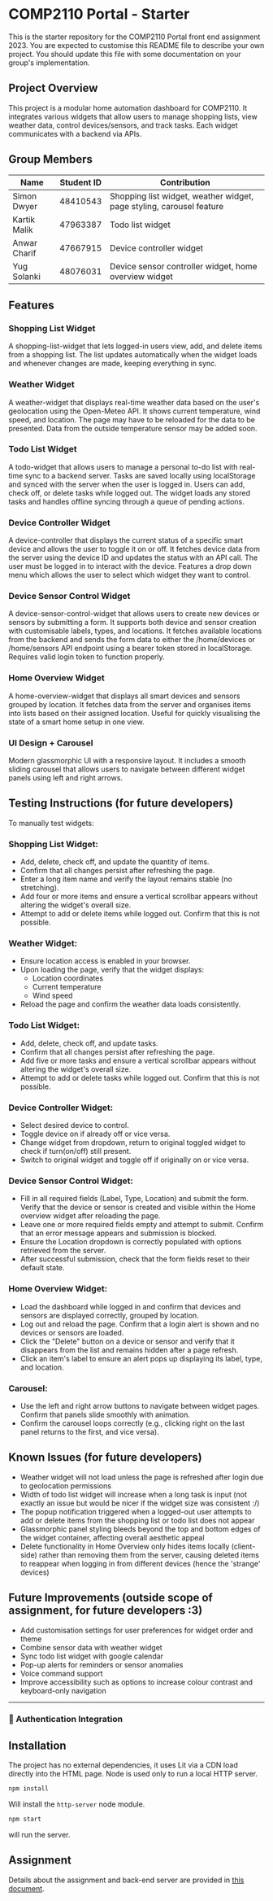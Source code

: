 # COMP2110 Portal - Starter

This is the starter repository for the COMP2110 Portal front end assignment 2023. You are
expected to customise this README file to describe your own project.  You should update this
file with some documentation on your group's implementation.

## Project Overview
This project is a modular home automation dashboard for COMP2110. It integrates various widgets that allow users to manage shopping lists, view weather data, control devices/sensors, and track tasks. Each widget communicates with a backend via APIs.

## Group Members 
| Name | Student ID | Contribution |
|----------|----------|----------|
|Simon Dwyer|48410543|Shopping list widget, weather widget, page styling, carousel feature|
|Kartik Malik|47963387|Todo list widget|
|Anwar Charif|47667915|Device controller widget|
|Yug Solanki|48076031|Device sensor controller widget, home overview widget|

## Features
### Shopping List Widget
A shopping-list-widget that lets logged-in users view, add, and delete items from a shopping list. The list updates automatically when the widget loads and whenever changes are made, keeping everything in sync.
### Weather Widget
A weather-widget that displays real-time weather data based on the user's geolocation using the Open-Meteo API. It shows current temperature, wind speed, and location. The page may have to be reloaded for the data to be presented. Data from the outside temperature sensor may be added soon.
### Todo List Widget
A todo-widget that allows users to manage a personal to-do list with real-time sync to a backend server. Tasks are saved locally using localStorage and synced with the server when the user is logged in. Users can add, check off, or delete tasks while logged out. The widget loads any stored tasks and handles offline syncing through a queue of pending actions.
### Device Controller Widget
A device-controller that displays the current status of a specific smart device and allows the user to toggle it on or off. It fetches device data from the server using the device ID and updates the status with an API call. The user must be logged in to interact with the device. Features a drop down menu which allows the user to select which widget they want to control.
### Device Sensor Control Widget 
A device-sensor-control-widget that allows users to create new devices or sensors by submitting a form. It supports both device and sensor creation with customisable labels, types, and locations. It fetches available locations from the backend and sends the form data to either the /home/devices or /home/sensors API endpoint using a bearer token stored in localStorage. Requires valid login token to function properly.
### Home Overview Widget
A home-overview-widget that displays all smart devices and sensors grouped by location. It fetches data from the server and organises items into lists based on their assigned location. Useful for quickly visualising the state of a smart home setup in one view.
### UI Design + Carousel
Modern glassmorphic UI with a responsive layout. It includes a smooth sliding carousel that allows users to navigate between different widget panels using left and right arrows.

## Testing Instructions (for future developers)
To manually test widgets:
### Shopping List Widget: 
- Add, delete, check off, and update the quantity of items.
- Confirm that all changes persist after refreshing the page.
- Enter a long item name and verify the layout remains stable (no stretching).
- Add four or more items and ensure a vertical scrollbar appears without altering the widget's overall size.
- Attempt to add or delete items while logged out. Confirm that this is not possible. 

### Weather Widget:
- Ensure location access is enabled in your browser.
- Upon loading the page, verify that the widget displays:
  - Location coordinates  
  - Current temperature  
  - Wind speed
- Reload the page and confirm the weather data loads consistently.

### Todo List Widget:
- Add, delete, check off, and update tasks.
- Confirm that all changes persist after refreshing the page.
- Add five or more tasks and ensure a vertical scrollbar appears without altering the widget's overall size.
- Attempt to add or delete tasks while logged out. Confirm that this is not possible. 

### Device Controller Widget:
- Select desired device to control.
- Toggle device on if already off or vice versa.
- Change widget from dropdown, return to original toggled widget to check if turn(on/off) still present.
- Switch to original widget and toggle off if originally on or vice versa.

### Device Sensor Control Widget:
- Fill in all required fields (Label, Type, Location) and submit the form. Verify that the device or sensor is created and visible within the Home overview widget after reloading the page.
- Leave one or more required fields empty and attempt to submit. Confirm that an error message appears and submission is blocked.
- Ensure the Location dropdown is correctly populated with options retrieved from the server.
- After successful submission, check that the form fields reset to their default state.

### Home Overview Widget:
- Load the dashboard while logged in and confirm that devices and sensors are displayed correctly, grouped by location.
- Log out and reload the page. Confirm that a login alert is shown and no devices or sensors are loaded.
- Click the "Delete" button on a device or sensor and verify that it disappears from the list and remains hidden after a page refresh.
- Click an item's label to ensure an alert pops up displaying its label, type, and location.

### Carousel:
- Use the left and right arrow buttons to navigate between widget pages. Confirm that panels slide smoothly with animation.
- Confirm the carousel loops correctly (e.g., clicking right on the last panel returns to the first, and vice versa).

## Known Issues (for future developers)
- Weather widget will not load unless the page is refreshed after login due to geolocation permissions
- Width of todo list widget will increase when a long task is input (not exactly an issue but would be nicer if the widget size was consistent :/)
- The popup notification triggered when a logged-out user attempts to add or delete items from the shopping list or todo list does not appear
- Glassmorphic panel styling bleeds beyond the top and bottom edges of the widget container, affecting overall aesthetic appeal
- Delete functionality in Home Overview only hides items locally (client-side) rather than removing them from the server, causing deleted items to reappear when logging in from different devices (hence the 'strange' devices) 

## Future Improvements (outside scope of assignment, for future developers :3)
- Add customisation settings for user preferences for widget order and theme 
- Combine sensor data with weather widget 
- Sync todo list widget with google calendar 
- Pop-up alerts for reminders or sensor anomalies 
- Voice command support 
- Improve accessibility such as options to increase colour contrast and keyboard-only navigation

---
### 🔐 Authentication Integration

## Installation

The project has no external dependencies, it uses Lit via a CDN load directly into
the HTML page.   Node is used only to run a local HTTP server.

```bash
npm install
```

Will install the `http-server` node module.

```bash
npm start
```

will run the server.

## Assignment

Details about the assignment and back-end server are provided in [this document](Assignment.md).
